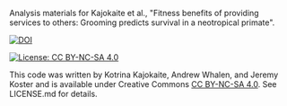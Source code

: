 Analysis materials for Kajokaite et al., "Fitness benefits of providing services to others: Grooming predicts survival in a neotropical primate".

[![DOI](https://zenodo.org/badge/DOI/10.5281/zenodo.5040066.svg)](https://doi.org/10.5281/zenodo.5040066)


[![License: CC BY-NC-SA 4.0](https://licensebuttons.net/l/by-nc-sa/4.0/80x15.png)](https://creativecommons.org/licenses/by-nc-sa/4.0/)

This code was written by Kotrina Kajokaite, Andrew Whalen, and Jeremy Koster and is available under Creative Commons [CC BY-NC-SA 4.0](https://creativecommons.org/licenses/by-nc-sa/4.0/). See LICENSE.md for details.
